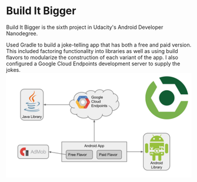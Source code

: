 # Build It Bigger
Build It Bigger is the sixth project in Udacity's Android Developer Nanodegree.

Used Gradle to build a joke-telling app that has both a free and paid version. This included factoring functionality into libraries as well as using build flavors to modularize the construction of each variant of the app. I also configured a Google Cloud Endpoints development server to supply the jokes.
<img src="https://github.com/samirthebti/BuildItBigger/blob/master/14a47646-3748-11e6-884e-e39fb3957282.jpeg?raw=true"/>
